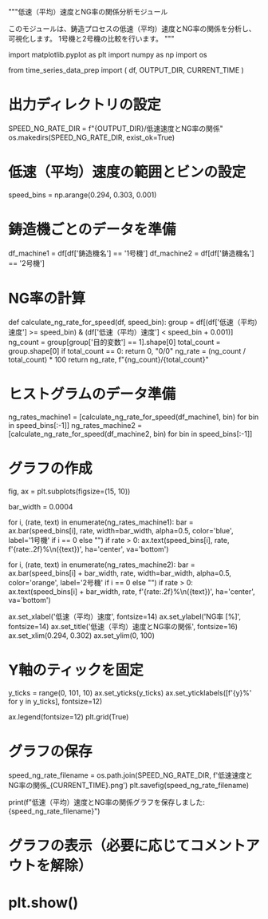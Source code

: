 """低速（平均）速度とNG率の関係分析モジュール

このモジュールは、鋳造プロセスの低速（平均）速度とNG率の関係を分析し、可視化します。
1号機と2号機の比較を行います。
"""

import matplotlib.pyplot as plt
import numpy as np
import os

from time_series_data_prep import (
    df, OUTPUT_DIR, CURRENT_TIME
)

# 出力ディレクトリの設定
SPEED_NG_RATE_DIR = f"{OUTPUT_DIR}/低速速度とNG率の関係"
os.makedirs(SPEED_NG_RATE_DIR, exist_ok=True)

# 低速（平均）速度の範囲とビンの設定
speed_bins = np.arange(0.294, 0.303, 0.001)

# 鋳造機ごとのデータを準備
df_machine1 = df[df['鋳造機名'] == '1号機']
df_machine2 = df[df['鋳造機名'] == '2号機']

# NG率の計算
def calculate_ng_rate_for_speed(df, speed_bin):
    group = df[(df['低速（平均）速度'] >= speed_bin) & (df['低速（平均）速度'] < speed_bin + 0.001)]
    ng_count = group[group['目的変数'] == 1].shape[0]
    total_count = group.shape[0]
    if total_count == 0:
        return 0, "0/0"
    ng_rate = (ng_count / total_count) * 100
    return ng_rate, f"{ng_count}/{total_count}"

# ヒストグラムのデータ準備
ng_rates_machine1 = [calculate_ng_rate_for_speed(df_machine1, bin) for bin in speed_bins[:-1]]
ng_rates_machine2 = [calculate_ng_rate_for_speed(df_machine2, bin) for bin in speed_bins[:-1]]

# グラフの作成
fig, ax = plt.subplots(figsize=(15, 10))

bar_width = 0.0004

for i, (rate, text) in enumerate(ng_rates_machine1):
    bar = ax.bar(speed_bins[i], rate, width=bar_width, alpha=0.5, color='blue', label='1号機' if i == 0 else "")
    if rate > 0:
        ax.text(speed_bins[i], rate, f'{rate:.2f}%\n({text})', ha='center', va='bottom')

for i, (rate, text) in enumerate(ng_rates_machine2):
    bar = ax.bar(speed_bins[i] + bar_width, rate, width=bar_width, alpha=0.5, color='orange', label='2号機' if i == 0 else "")
    if rate > 0:
        ax.text(speed_bins[i] + bar_width, rate, f'{rate:.2f}%\n({text})', ha='center', va='bottom')

ax.set_xlabel('低速（平均）速度', fontsize=14)
ax.set_ylabel('NG率 [%]', fontsize=14)
ax.set_title('低速（平均）速度とNG率の関係', fontsize=16)
ax.set_xlim(0.294, 0.302)
ax.set_ylim(0, 100)

# Y軸のティックを固定
y_ticks = range(0, 101, 10)
ax.set_yticks(y_ticks)
ax.set_yticklabels([f'{y}%' for y in y_ticks], fontsize=12)

ax.legend(fontsize=12)
plt.grid(True)

# グラフの保存
speed_ng_rate_filename = os.path.join(SPEED_NG_RATE_DIR, f'低速速度とNG率の関係_{CURRENT_TIME}.png')
plt.savefig(speed_ng_rate_filename)

print(f"低速（平均）速度とNG率の関係グラフを保存しました: {speed_ng_rate_filename}")

# グラフの表示（必要に応じてコメントアウトを解除）
# plt.show()
